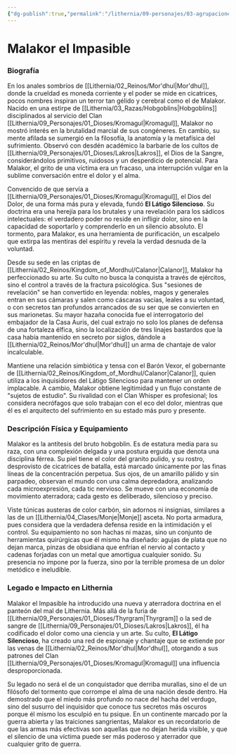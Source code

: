 ```yaml
---
{"dg-publish":true,"permalink":"/lithernia/09-personajes/03-agrupaciones/el-latigo-silencioso/malakor-el-impasible/","tags":["lithernia","personajes","culto","Mor'dhul","hobgoblin","inquisidor"]}
---
```


# Malakor el Impasible

### Biografía

En los anales sombríos de [[Lithernia/02_Reinos/Mor'dhul\|Mor'dhul]], donde la crueldad es moneda corriente y el poder se mide en cicatrices, pocos nombres inspiran un terror tan gélido y cerebral como el de Malakor. Nacido en una estirpe de [[Lithernia/03_Razas/Hobgoblins\|Hobgoblins]] disciplinados al servicio del Clan [[Lithernia/09_Personajes/01_Dioses/Kromagul\|Kromagul]], Malakor no mostró interés en la brutalidad marcial de sus congéneres. En cambio, su mente afilada se sumergió en la filosofía, la anatomía y la metafísica del sufrimiento. Observó con desdén académico la barbarie de los cultos de [[Lithernia/09_Personajes/01_Dioses/Lakros\|Lakros]], el Dios de la Sangre, considerándolos primitivos, ruidosos y un desperdicio de potencial. Para Malakor, el grito de una víctima era un fracaso, una interrupción vulgar en la sublime conversación entre el dolor y el alma.

Convencido de que servía a [[Lithernia/09_Personajes/01_Dioses/Kromagul\|Kromagul]], el Dios del Dolor, de una forma más pura y elevada, fundó **El Látigo Silencioso**. Su doctrina era una herejía para los brutales y una revelación para los sádicos intelectuales: el verdadero poder no reside en infligir dolor, sino en la capacidad de soportarlo y comprenderlo en un silencio absoluto. El tormento, para Malakor, es una herramienta de purificación, un escalpelo que extirpa las mentiras del espíritu y revela la verdad desnuda de la voluntad.

Desde su sede en las criptas de [[Lithernia/02_Reinos/Kingdom_of_Mordhul/Calanor\|Calanor]], Malakor ha perfeccionado su arte. Su culto no busca la conquista a través de ejércitos, sino el control a través de la fractura psicológica. Sus "sesiones de revelación" se han convertido en leyenda: nobles, magos y generales entran en sus cámaras y salen como cáscaras vacías, leales a su voluntad, o con secretos tan profundos arrancados de su ser que se convierten en sus marionetas. Su mayor hazaña conocida fue el interrogatorio del embajador de la Casa Auris, del cual extrajo no solo los planes de defensa de una fortaleza élfica, sino la localización de tres linajes bastardos que la casa había mantenido en secreto por siglos, dándole a [[Lithernia/02_Reinos/Mor'dhul\|Mor'dhul]] un arma de chantaje de valor incalculable.

Mantiene una relación simbiótica y tensa con el Barón Vexor, el gobernante de [[Lithernia/02_Reinos/Kingdom_of_Mordhul/Calanor\|Calanor]], quien utiliza a los inquisidores del Látigo Silencioso para mantener un orden implacable. A cambio, Malakor obtiene legitimidad y un flujo constante de "sujetos de estudio". Su rivalidad con el Clan Whisper es profesional; los considera necrófagos que solo trabajan con el eco del dolor, mientras que él es el arquitecto del sufrimiento en su estado más puro y presente.

### Descripción Física y Equipamiento

Malakor es la antítesis del bruto hobgoblin. Es de estatura media para su raza, con una complexión delgada y una postura erguida que denota una disciplina férrea. Su piel tiene el color del granito pulido, y su rostro, desprovisto de cicatrices de batalla, está marcado únicamente por las finas líneas de la concentración perpetua. Sus ojos, de un amarillo pálido y sin parpadeo, observan el mundo con una calma depredadora, analizando cada microexpresión, cada tic nervioso. Se mueve con una economía de movimiento aterradora; cada gesto es deliberado, silencioso y preciso.

Viste túnicas austeras de color carbón, sin adornos ni insignias, similares a las de un [[Lithernia/04_Clases/Monje\|Monje]] asceta. No porta armadura, pues considera que la verdadera defensa reside en la intimidación y el control. Su equipamiento no son hachas ni mazas, sino un conjunto de herramientas quirúrgicas que él mismo ha diseñado: agujas de plata que no dejan marca, pinzas de obsidiana que enfrían el nervio al contacto y cadenas forjadas con un metal que amortigua cualquier sonido. Su presencia no impone por la fuerza, sino por la terrible promesa de un dolor metódico e ineludible.

### Legado e Impacto en Lithernia

Malakor el Impasible ha introducido una nueva y aterradora doctrina en el panteón del mal de Lithernia. Más allá de la furia de [[Lithernia/09_Personajes/01_Dioses/Thyrgram\|Thyrgram]] o la sed de sangre de [[Lithernia/09_Personajes/01_Dioses/Lakros\|Lakros]], él ha codificado el dolor como una ciencia y un arte. Su culto, **El Látigo Silencioso**, ha creado una red de espionaje y chantaje que se extiende por las venas de [[Lithernia/02_Reinos/Mor'dhul\|Mor'dhul]], otorgando a sus patrones del Clan [[Lithernia/09_Personajes/01_Dioses/Kromagul\|Kromagul]] una influencia desproporcionada.

Su legado no será el de un conquistador que derriba murallas, sino el de un filósofo del tormento que corrompe el alma de una nación desde dentro. Ha demostrado que el miedo más profundo no nace del hacha del verdugo, sino del susurro del inquisidor que conoce tus secretos más oscuros porque él mismo los esculpió en tu psique. En un continente marcado por la guerra abierta y las traiciones sangrientas, Malakor es un recordatorio de que las armas más efectivas son aquellas que no dejan herida visible, y que el silencio de una víctima puede ser más poderoso y aterrador que cualquier grito de guerra.

